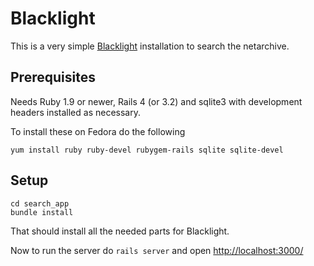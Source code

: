 # Blacklight

This is a very simple [Blacklight](http://projectblacklight.org/) installation to search the netarchive.

## Prerequisites
Needs Ruby 1.9 or newer, Rails 4 (or 3.2) and sqlite3 with development headers installed as necessary.

To install these on Fedora do the following

`yum install ruby ruby-devel rubygem-rails sqlite sqlite-devel`

## Setup
```
cd search_app
bundle install
```

That should install all the needed parts for Blacklight.

Now to run the server do `rails server` and open [http://localhost:3000/](http://localhost:3000/)

